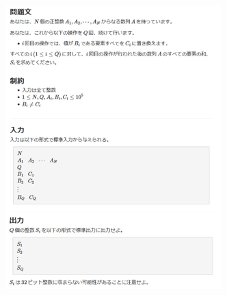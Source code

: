 ![question](https://github.com/kimura-12/AtCoder_Training/blob/master/AtCoder_Beginner_Contest/ABC171/D.Replacing/question1.png)
![question](https://github.com/kimura-12/AtCoder_Training/blob/master/AtCoder_Beginner_Contest/ABC171/D.Replacing/question2.png)
